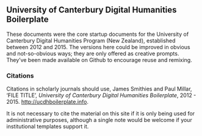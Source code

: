 ## University of Canterbury Digital Humanities Boilerplate

These documents were the core startup documents for the University of Canterbury Digital Humanities Program (New Zealand), established between 2012 and 2015. The versions here could be improved in obvious and not-so-obvious ways; they are only offered as creative prompts. They’ve been made available on Github to encourage reuse and remixing.

### Citations
Citations in scholarly journals should use, James Smithies and Paul Millar, ‘FILE TITLE’, <i>University of Canterbury Digital Humanities Boilerplate</i>, 2012 - 2015. <a href=“http://ucdhboilerplate.info”>http://ucdhboilerplate.info</a>.

It is not necessary to cite the material on this site if it is only being used for administrative purposes, although a single note would be welcome if your institutional templates support it.


